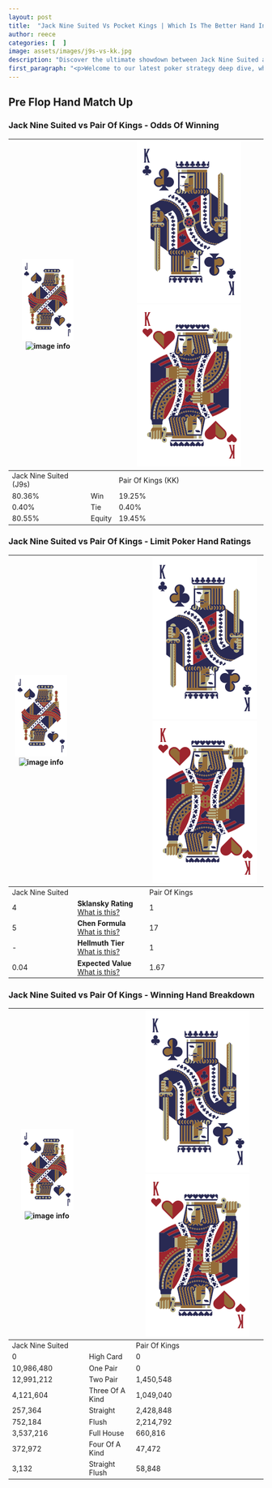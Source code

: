 ```yaml
---
layout: post
title:  "Jack Nine Suited Vs Pocket Kings | Which Is The Better Hand In Poker? A Complete Guide"
author: reece
categories: [  ]
image: assets/images/j9s-vs-kk.jpg
description: "Discover the ultimate showdown between Jack Nine Suited and Pair Of Kings in poker! Uncover the odds, strategies, and scenarios where one hand triumphs over the other. Get ready to up your poker game with this thrilling analysis."
first_paragraph: "<p>Welcome to our latest poker strategy deep dive, where we're pitting two distinct hands against each other in a high-stakes showdown: Jack Nine Suited vs Pair Of Kings.</p><p>In the dynamic world of poker, every decision counts, and knowing which hand holds the upper hand is key to your success at the table.</p><p>In this article, we'll dissect these two hands, explore the scenarios where one dominates the other, and equip you with the knowledge to make strategic choices that can tip the odds in your favor.</p><p>Get ready to unravel the intriguing dynamics of these poker hands and elevate your game to new heights.</p>"
---
```




[comment]: # (sp0)

## Pre Flop Hand Match Up

<div class="table hand-ratings" markdown="1"> 



### Jack Nine Suited vs Pair Of Kings - Odds Of Winning


    
| ![image info](assets/images/hand1/J.png) ![image info](assets/images/hand1/9s.png) |  | ![image info](assets/images/hand2/K.png) ![image info](assets/images/hand2/Ko.png) |
| -------- | -------- | -------- |
| Jack Nine Suited (J9s) |  | Pair Of Kings (KK) |
| 80.36% | Win | 19.25% |
| 0.40% | Tie | 0.40% |
| 80.55% | Equity | 19.45% |




[comment]: # (sp1)



### Jack Nine Suited vs Pair Of Kings - Limit Poker Hand Ratings


    
| ![image info](assets/images/hand1/J.png) ![image info](assets/images/hand1/9s.png) |  | ![image info](assets/images/hand2/K.png) ![image info](assets/images/hand2/Ko.png) |
| -------- | -------- | -------- |
| Jack Nine Suited |  | Pair Of Kings |
| 4 | **Sklansky Rating** [What is this?](/sklansky-rating-explained) | 1 |
| 5 | **Chen Formula** [What is this?](/chen-formula-explained) | 17 |
| - | **Hellmuth Tier** [What is this?](/Hellmuth-tier-explained) | 1 |
| 0.04 | **Expected Value** [What is this?](/expected-value-explained) | 1.67 |




[comment]: # (sp2)



### Jack Nine Suited vs Pair Of Kings - Winning Hand Breakdown


    
| ![image info](assets/images/hand1/J.png) ![image info](assets/images/hand1/9s.png) |  | ![image info](assets/images/hand2/K.png) ![image info](assets/images/hand2/Ko.png) |
| -------- | -------- | -------- |
| Jack Nine Suited |  | Pair Of Kings |
| 0 | High Card | 0 |
| 10,986,480 | One Pair | 0 |
| 12,991,212 | Two Pair | 1,450,548 |
| 4,121,604 | Three Of A Kind | 1,049,040 |
| 257,364 | Straight | 2,428,848 |
| 752,184 | Flush | 2,214,792 |
| 3,537,216 | Full House | 660,816 |
| 372,972 | Four Of A Kind | 47,472 |
| 3,132 | Straight Flush | 58,848 |




[comment]: # (sp3)



</div>

[comment]: # (sp4)



[comment]: # (sp5)

